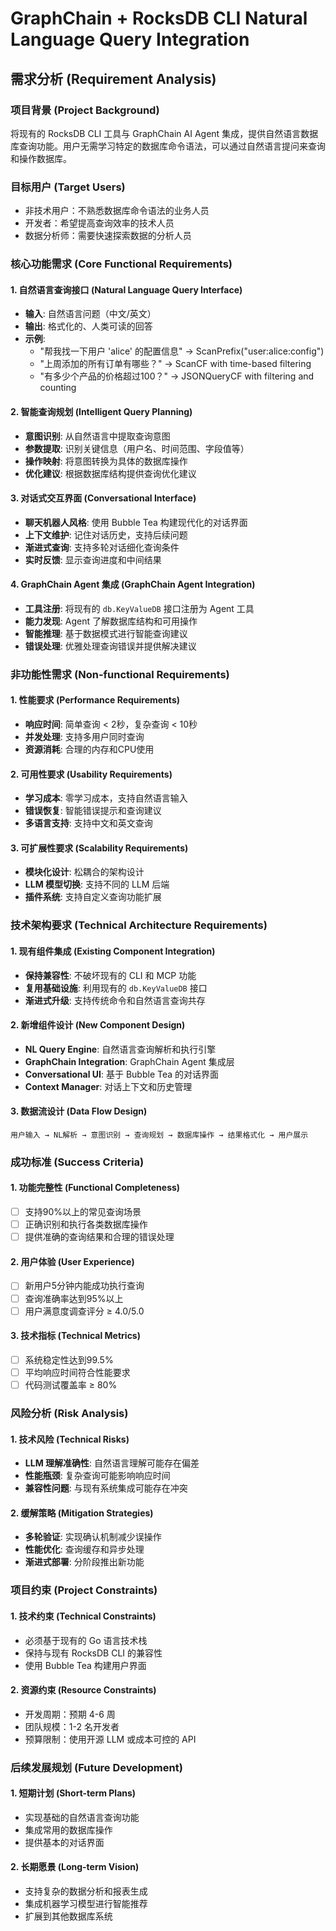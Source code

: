 # GraphChain + RocksDB CLI Natural Language Query Integration

## 需求分析 (Requirement Analysis)

### 项目背景 (Project Background)
将现有的 RocksDB CLI 工具与 GraphChain AI Agent 集成，提供自然语言数据库查询功能。用户无需学习特定的数据库命令语法，可以通过自然语言提问来查询和操作数据库。

### 目标用户 (Target Users)
- 非技术用户：不熟悉数据库命令语法的业务人员
- 开发者：希望提高查询效率的技术人员
- 数据分析师：需要快速探索数据的分析人员

### 核心功能需求 (Core Functional Requirements)

#### 1. 自然语言查询接口 (Natural Language Query Interface)
- **输入**: 自然语言问题（中文/英文）
- **输出**: 格式化的、人类可读的回答
- **示例**:
  - "帮我找一下用户 'alice' 的配置信息" → ScanPrefix("user:alice:config")
  - "上周添加的所有订单有哪些？" → ScanCF with time-based filtering
  - "有多少个产品的价格超过100？" → JSONQueryCF with filtering and counting

#### 2. 智能查询规划 (Intelligent Query Planning)
- **意图识别**: 从自然语言中提取查询意图
- **参数提取**: 识别关键信息（用户名、时间范围、字段值等）
- **操作映射**: 将意图转换为具体的数据库操作
- **优化建议**: 根据数据库结构提供查询优化建议

#### 3. 对话式交互界面 (Conversational Interface)
- **聊天机器人风格**: 使用 Bubble Tea 构建现代化的对话界面
- **上下文维护**: 记住对话历史，支持后续问题
- **渐进式查询**: 支持多轮对话细化查询条件
- **实时反馈**: 显示查询进度和中间结果

#### 4. GraphChain Agent 集成 (GraphChain Agent Integration)
- **工具注册**: 将现有的 `db.KeyValueDB` 接口注册为 Agent 工具
- **能力发现**: Agent 了解数据库结构和可用操作
- **智能推理**: 基于数据模式进行智能查询建议
- **错误处理**: 优雅处理查询错误并提供解决建议

### 非功能性需求 (Non-functional Requirements)

#### 1. 性能要求 (Performance Requirements)
- **响应时间**: 简单查询 < 2秒，复杂查询 < 10秒
- **并发处理**: 支持多用户同时查询
- **资源消耗**: 合理的内存和CPU使用

#### 2. 可用性要求 (Usability Requirements)
- **学习成本**: 零学习成本，支持自然语言输入
- **错误恢复**: 智能错误提示和查询建议
- **多语言支持**: 支持中文和英文查询

#### 3. 可扩展性要求 (Scalability Requirements)
- **模块化设计**: 松耦合的架构设计
- **LLM 模型切换**: 支持不同的 LLM 后端
- **插件系统**: 支持自定义查询功能扩展

### 技术架构要求 (Technical Architecture Requirements)

#### 1. 现有组件集成 (Existing Component Integration)
- **保持兼容性**: 不破坏现有的 CLI 和 MCP 功能
- **复用基础设施**: 利用现有的 `db.KeyValueDB` 接口
- **渐进式升级**: 支持传统命令和自然语言查询共存

#### 2. 新增组件设计 (New Component Design)
- **NL Query Engine**: 自然语言查询解析和执行引擎
- **GraphChain Integration**: GraphChain Agent 集成层
- **Conversational UI**: 基于 Bubble Tea 的对话界面
- **Context Manager**: 对话上下文和历史管理

#### 3. 数据流设计 (Data Flow Design)
```
用户输入 → NL解析 → 意图识别 → 查询规划 → 数据库操作 → 结果格式化 → 用户展示
```

### 成功标准 (Success Criteria)

#### 1. 功能完整性 (Functional Completeness)
- [ ] 支持90%以上的常见查询场景
- [ ] 正确识别和执行各类数据库操作
- [ ] 提供准确的查询结果和合理的错误处理

#### 2. 用户体验 (User Experience)
- [ ] 新用户5分钟内能成功执行查询
- [ ] 查询准确率达到95%以上
- [ ] 用户满意度调查评分 ≥ 4.0/5.0

#### 3. 技术指标 (Technical Metrics)
- [ ] 系统稳定性达到99.5%
- [ ] 平均响应时间符合性能要求
- [ ] 代码测试覆盖率 ≥ 80%

### 风险分析 (Risk Analysis)

#### 1. 技术风险 (Technical Risks)
- **LLM 理解准确性**: 自然语言理解可能存在偏差
- **性能瓶颈**: 复杂查询可能影响响应时间
- **兼容性问题**: 与现有系统集成可能存在冲突

#### 2. 缓解策略 (Mitigation Strategies)
- **多轮验证**: 实现确认机制减少误操作
- **性能优化**: 查询缓存和异步处理
- **渐进式部署**: 分阶段推出新功能

### 项目约束 (Project Constraints)

#### 1. 技术约束 (Technical Constraints)
- 必须基于现有的 Go 语言技术栈
- 保持与现有 RocksDB CLI 的兼容性
- 使用 Bubble Tea 构建用户界面

#### 2. 资源约束 (Resource Constraints)
- 开发周期：预期 4-6 周
- 团队规模：1-2 名开发者
- 预算限制：使用开源 LLM 或成本可控的 API

### 后续发展规划 (Future Development)

#### 1. 短期计划 (Short-term Plans)
- 实现基础的自然语言查询功能
- 集成常用的数据库操作
- 提供基本的对话界面

#### 2. 长期愿景 (Long-term Vision)
- 支持复杂的数据分析和报表生成
- 集成机器学习模型进行智能推荐
- 扩展到其他数据库系统 